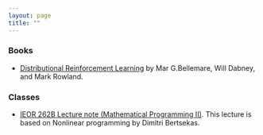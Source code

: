 ```yaml
---
layout: page
title: ""
---
```


### Books
- [Distributional Reinforcement Learning](./assets/DistributionalRL_BOOK.pdf) by Mar G.Bellemare, Will Dabney, and Mark Rowland.

### Classes
- [IEOR 262B Lecture note (Mathematical Programming II)](./assets/IEOR262B_LECNOTE.pdf). This lecture is based on Nonlinear programming by Dimitri Bertsekas.
